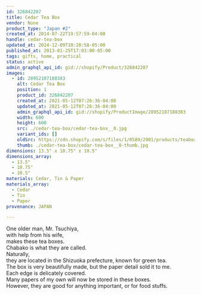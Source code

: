 ```yaml
---
id: 326842207
title: Cedar Tea Box
vendor: None
product_type: "Japan #2"
created_at: 2014-07-22T19:57:59-04:00
handle: cedar-tea-box
updated_at: 2024-12-09T10:20:58-05:00
published_at: 2013-01-25T17:03:00-05:00
tags: gifts, home, practical
status: active
admin_graphql_api_id: gid://shopify/Product/326842207
images:
  - id: 28952107188383
    alt: Cedar Tea Box
    position: 1
    product_id: 326842207
    created_at: 2021-05-12T07:26:36-04:00
    updated_at: 2021-05-12T07:26:36-04:00
    admin_graphql_api_id: gid://shopify/ProductImage/28952107188383
    width: 600
    height: 600
    src: ./cedar-tea-box/cedar-tea-box__0.jpg
    variant_ids: []
    oldSrc: https://cdn.shopify.com/s/files/1/0589/2901/products/teabox.jpg?v=1620818796
    thumb: ./cedar-tea-box/cedar-tea-box__0-thumb.jpg
dimensions: 13.5" x 10.75" x 10.5"
dimensions_array:
  - 13.5"
  - 10.75"
  - 10.5"
materials: Cedar, Tin & Paper
materials_array:
  - Cedar
  - Tin
  - Paper
provenance: JAPAN

---
```


One older man, Mr. Tsuchiya,  
with help from his wife,  
makes these tea boxes.  
Chabako is what they are called.  
Naturally,  
they are located in the Shizuoka prefecture, known for green tea.  
The box is very beautifully made, but the paper detail sold it to me.  
Each edge is delicately covered.  
Many papers of my own will now be stored in these boxes.  
However, they are good for anything important, or for food stuffs.